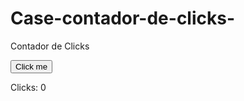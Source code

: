 # Case-contador-de-clicks-
Contador de Clicks
<html>
<head>
    <title>Space Clicker</title>
</head>

<body>
    <script type="text/javascript">
    int clicks = 0;
    function click() {
        clicks += 1;
        document.getElementById("clicks").innerHTML = clicks;
    };
    </script>
    <button type="button" onClick="click()">Click me</button>
    <p>Clicks: <a id="clicks">0</a></p>

</body></html>
